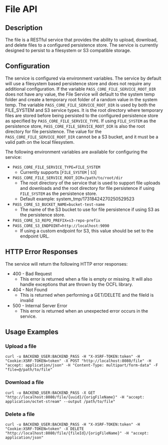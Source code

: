 # File API

## Description

The file is a RESTful service that provides the ability to upload, download, and delete files to a configured 
persistence store. The service is currently designed to persist to a filesystem or S3 compatible storage.

## Configuration

The service is configured via environment variables. The service by default will use a filesystem based persistence 
store and does not require any additional configuration. If the variable `PASS_CORE_FILE_SERVICE_ROOT_DIR` does not have 
any value, the File Service will default to the system temp folder and create a temporary root folder of a random value 
in the system temp. The variable `PASS_CORE_FILE_SERVICE_ROOT_DIR` is used by both the FILE_SYSTEM and S3 service types. 
It is the root directory where temporary files are stored before being persisted to the configured persistence store as 
specified by `PASS_CORE_FILE_SERVICE_TYPE`. If using `FILE_SYSTEM` as the persistence store, `PASS_CORE_FILE_SERVICE_ROOT_DIR`
is also the root directory for file persistence. The value for the `PASS_CORE_FILE_SERVICE_ROOT_DIR` cannot be a S3 bucket,
and it must be a valid path on the local filesystem.

The following environment variables are available for configuring the service:

* `PASS_CORE_FILE_SERVICE_TYPE=FILE_SYSTEM`
  * Currently supports [`FILE_SYSTEM` | `S3`]
* `PASS_CORE_FILE_SERVICE_ROOT_DIR=/path/to/root/dir`
  * The root directory of the service that is used to support file uploads and downloads and the root directory 
    for file persistence if using `FILE_SYSTEM` as the persistence store.
  * Default example: system_tmp/17318424270250529523
* `PASS_CORE_S3_BUCKET_NAME=bucket-test-name`
  * The name of the S3 bucket to use for file persistence if using S3 as the persistence store.
* `PASS_CORE_S3_REPO_PREFIX=s3-repo-prefix`
* `PASS_CORE_S3_ENDPOINT=http://localhost:9090`
  * If using a custom endpoint for S3, this value should be set to the endpoint URL.

## HTTP Error Responses
The service will return the following HTTP error responses:
* 400 - Bad Request
  * This error is returned when a file is empty or missing. It will also handle exceptions that are thrown by the OCFL
    library. 
* 404 - Not Found
  * This is returned when performing a GET/DELETE and the fileId is invalid
* 500 - Internal Server Error
  * This error is returned when an unexpected error occurs in the service.

## Usage Examples

### Upload a file

```shell
curl -u BACKEND_USER:BACKEND_PASS -H "X-XSRF-TOKEN:token" -H "Cookie:XSRF-TOKEN=token" -X POST "http://localhost:8080/file" -H "accept: application/json" -H "Content-Type: multipart/form-data" -F "file=@/path/to/file"
```

### Download a file

```shell
curl -u BACKEND_USER:BACKEND_PASS -X GET "http://localhost:8080/file/{uuid}/{origFileName}" -H "accept: application/octet-stream" --output /path/to/file" 
```

### Delete a file

```shell
curl -u BACKEND_USER:BACKEND_PASS -H "X-XSRF-TOKEN:token" -H "Cookie:XSRF-TOKEN=token" -X DELETE "http://localhost:8080/file/{fileId}/{origFileName}" -H "accept: application/json"
```
